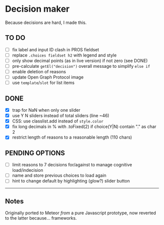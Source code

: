 # Decision maker

Because decisions are hard, I made this.

## TO DO

- [ ] fix label and input ID clash in PROS fieldset
- [ ] replace `.choices fieldset h2` with legend and style
- [ ] only show decimal points (as in live version) if not zero (see DONE)
- [ ] pre-calculate `getEl("decision")` overall message to simplify `else if`
- [ ] enable deletion of reasons
- [ ] update Open Graph Protocol image
- [ ] use `template`/`slot` for list items

## DONE

- [x] trap for NaN when only one slider
- [x] use Y N sliders instead of total sliders (line ~46)
- [x] CSS: use classlist.add instead of `style.color`
- [x] fix long decimals in % with .toFixed(2) if choice(Y|N) contain "." as char 2
- [x] restrict length of reasons to a reasonable length (110 chars)

## PENDING OPTIONS

- [ ] limit reasons to 7 decisions for/against to manage cognitive load/indecision
- [ ] name and store previous choices to load again
- [ ] hint to change default by highlighting (glow?) slider button

<!-- ## Greame’s suggestion

For the model, remove "for" and "against" to simplify. Just take the average or the weighted average if you add weights (0.0 - 1.0). For the interface, address each individual item in isolation to allow for a clear focus. You can present the summary on a separate page to avoid distraction. All handled via localstorage or similar. -->

---

## Notes

Originally ported *to* Meteor *from* a pure Javascript prototype, now reverted to the latter because… frameworks.

